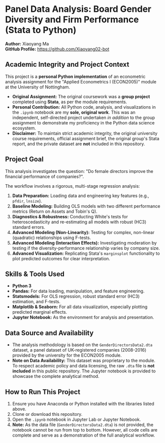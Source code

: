 # Panel Data Analysis: Board Gender Diversity and Firm Performance (Stata to Python)

**Author:** Xiaoyang Ma  
**GitHub Profile:** https://github.com/Xiaoyang02-bot

## Academic Integrity and Project Context

This project is a **personal Python implementation** of an econometric analysis assignment for the "Applied Econometrics I (ECON2005)" module at the University of Nottingham.

* **Original Assignment:** The original coursework was a **group project** completed using **Stata**, as per the module requirements.
* **Personal Contribution:** All Python code, analysis, and visualizations in the `.ipynb` notebook are my **sole, original work**. This was an independent, self-directed project undertaken *in addition* to the group assignment to demonstrate my proficiency in the Python data science ecosystem.
* **Disclaimer:** To maintain strict academic integrity, the original university course requirements, official assignment brief, the original group's Stata report, and the private dataset are **not** included in this repository.

## Project Goal

This analysis investigates the question: "Do female directors improve the financial performance of companies?".

The workflow involves a rigorous, multi-stage regression analysis:
1.  **Data Preparation:** Loading data and engineering key features (e.g., `pfdir`, `lnsize`).
2.  **Baseline Modeling:** Building OLS models with two different performance metrics (Return on Assets and Tobin's Q).
3.  **Diagnostics & Robustness:** Conducting White's tests for heteroscedasticity and re-estimating all models with robust (HC3) standard errors.
4.  **Advanced Modeling (Non-Linearity):** Testing for complex, non-linear (quadratic) relationships using F-tests.
5.  **Advanced Modeling (Interaction Effects):** Investigating moderation by testing if the diversity-performance relationship varies by company size.
6.  **Advanced Visualization:** Replicating Stata's `marginsplot` functionality to plot predicted outcomes for clear interpretation.

## Skills & Tools Used

* **Python 3**
* **Pandas:** For data loading, manipulation, and feature engineering.
* **Statsmodels:** For OLS regression, robust standard error (HC3) estimation, and F-tests.
* **Matplotlib & Seaborn:** For all data visualization, especially plotting predicted marginal effects.
* **Jupyter Notebook:** As the environment for analysis and presentation.

## Data Source and Availability

* The analysis methodology is based on the `GenderDirectorsData2.dta` dataset, a panel dataset of UK-registered companies (2008-2016) provided by the university for the ECON2005 module.
* **Note on Data Availability:** This dataset was proprietary to the module. To respect academic policy and data licensing, the raw `.dta` file is **not included** in this public repository. The Jupyter notebook is provided to showcase the complete analytical method.

## How to Run This Project

1.  Ensure you have Anaconda or Python installed with the libraries listed above.
2.  Clone or download this repository.
3.  Open the `.ipynb` notebook in Jupyter Lab or Jupyter Notebook.
4.  **Note:** As the data file (`GenderDirectorsData2.dta`) is not provided, the notebook cannot be run from top to bottom. However, all code cells are complete and serve as a demonstration of the full analytical workflow.
